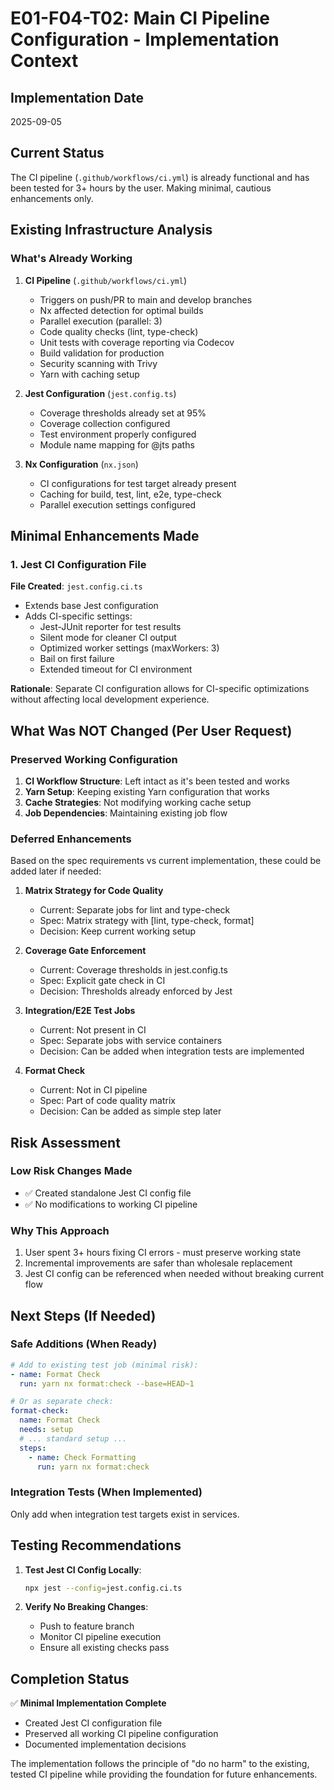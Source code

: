 # E01-F04-T02: Main CI Pipeline Configuration - Implementation Context

## Implementation Date
2025-09-05

## Current Status
The CI pipeline (`.github/workflows/ci.yml`) is already functional and has been tested for 3+ hours by the user. Making minimal, cautious enhancements only.

## Existing Infrastructure Analysis

### What's Already Working
1. **CI Pipeline** (`.github/workflows/ci.yml`)
   - Triggers on push/PR to main and develop branches
   - Nx affected detection for optimal builds
   - Parallel execution (parallel: 3)
   - Code quality checks (lint, type-check)
   - Unit tests with coverage reporting via Codecov
   - Build validation for production
   - Security scanning with Trivy
   - Yarn with caching setup

2. **Jest Configuration** (`jest.config.ts`)
   - Coverage thresholds already set at 95%
   - Coverage collection configured
   - Test environment properly configured
   - Module name mapping for @jts paths

3. **Nx Configuration** (`nx.json`)
   - CI configurations for test target already present
   - Caching for build, test, lint, e2e, type-check
   - Parallel execution settings configured

## Minimal Enhancements Made

### 1. Jest CI Configuration File
**File Created**: `jest.config.ci.ts`
- Extends base Jest configuration
- Adds CI-specific settings:
  - Jest-JUnit reporter for test results
  - Silent mode for cleaner CI output
  - Optimized worker settings (maxWorkers: 3)
  - Bail on first failure
  - Extended timeout for CI environment

**Rationale**: Separate CI configuration allows for CI-specific optimizations without affecting local development experience.

## What Was NOT Changed (Per User Request)

### Preserved Working Configuration
1. **CI Workflow Structure**: Left intact as it's been tested and works
2. **Yarn Setup**: Keeping existing Yarn configuration that works
3. **Cache Strategies**: Not modifying working cache setup
4. **Job Dependencies**: Maintaining existing job flow

### Deferred Enhancements
Based on the spec requirements vs current implementation, these could be added later if needed:

1. **Matrix Strategy for Code Quality**
   - Current: Separate jobs for lint and type-check
   - Spec: Matrix strategy with [lint, type-check, format]
   - Decision: Keep current working setup

2. **Coverage Gate Enforcement**
   - Current: Coverage thresholds in jest.config.ts
   - Spec: Explicit gate check in CI
   - Decision: Thresholds already enforced by Jest

3. **Integration/E2E Test Jobs**
   - Current: Not present in CI
   - Spec: Separate jobs with service containers
   - Decision: Can be added when integration tests are implemented

4. **Format Check**
   - Current: Not in CI pipeline
   - Spec: Part of code quality matrix
   - Decision: Can be added as simple step later

## Risk Assessment

### Low Risk Changes Made
- ✅ Created standalone Jest CI config file
- ✅ No modifications to working CI pipeline

### Why This Approach
1. User spent 3+ hours fixing CI errors - must preserve working state
2. Incremental improvements are safer than wholesale replacement
3. Jest CI config can be referenced when needed without breaking current flow

## Next Steps (If Needed)

### Safe Additions (When Ready)
```yaml
# Add to existing test job (minimal risk):
- name: Format Check
  run: yarn nx format:check --base=HEAD~1

# Or as separate check:
format-check:
  name: Format Check
  needs: setup
  # ... standard setup ...
  steps:
    - name: Check Formatting
      run: yarn nx format:check
```

### Integration Tests (When Implemented)
Only add when integration test targets exist in services.

## Testing Recommendations

1. **Test Jest CI Config Locally**:
   ```bash
   npx jest --config=jest.config.ci.ts
   ```

2. **Verify No Breaking Changes**:
   - Push to feature branch
   - Monitor CI pipeline execution
   - Ensure all existing checks pass

## Completion Status

✅ **Minimal Implementation Complete**
- Created Jest CI configuration file
- Preserved all working CI pipeline configuration
- Documented implementation decisions

The implementation follows the principle of "do no harm" to the existing, tested CI pipeline while providing the foundation for future enhancements.
